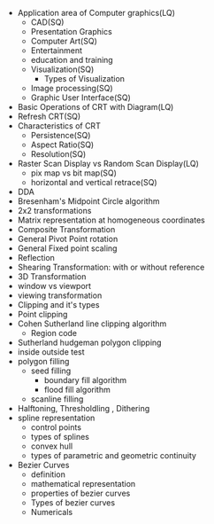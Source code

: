 - Application area of Computer graphics(LQ)
	- CAD(SQ)
	- Presentation Graphics 
	- Computer Art(SQ)
	- Entertainment 
	- education and training
	- Visualization(SQ)
		- Types of Visualization 
	- Image processing(SQ)
	- Graphic User Interface(SQ)
- Basic Operations of CRT with Diagram(LQ)
- Refresh CRT(SQ)
- Characteristics of CRT 
	- Persistence(SQ)
	- Aspect Ratio(SQ)
	- Resolution(SQ)
- Raster Scan Display vs Random Scan Display(LQ)
	- pix map vs bit map(SQ)
	- horizontal and vertical retrace(SQ)
- DDA
- Bresenham's Midpoint Circle algorithm 
- 2x2 transformations
- Matrix representation at homogeneous coordinates
- Composite Transformation 
- General Pivot Point rotation
- General Fixed point scaling
- Reflection 
- Shearing Transformation: with or without reference
- 3D Transformation
- window vs viewport
- viewing transformation 
- Clipping and it's types
- Point clipping 
- Cohen Sutherland line clipping algorithm 
	- Region code
- Sutherland hudgeman polygon clipping 
- inside outside test
- polygon filling 
	- seed filling
		- boundary fill algorithm 
		- flood fill algorithm
	- scanline filling 
- Halftoning, Thresholdling , Dithering 
- spline representation 
	- control points
	- types of splines
	- convex hull
	- types of parametric and geometric continuity 
- Bezier Curves
	- definition 
	- mathematical representation 
	- properties of bezier curves
	- Types of bezier curves
	- Numericals